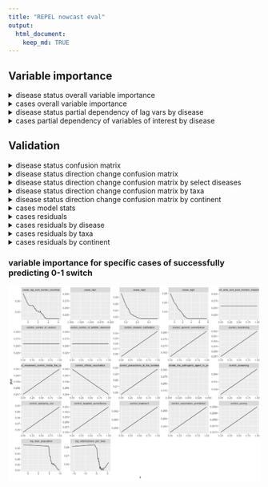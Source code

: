 ```yaml
---
title: "REPEL nowcast eval"
output: 
  html_document:
    keep_md: TRUE
---
```




## Variable importance
<details>
<summary>disease status overall variable importance</summary>
![](nowcast_model_eval_files/figure-html/ds-var-importance-1.png)<!-- -->
</details>

<details>
<summary>cases overall variable importance</summary>
![](nowcast_model_eval_files/figure-html/cs-var-importance-1.png)<!-- -->
</details>

<details>
<summary>disease status partial dependency of lag vars by disease</summary>
![](nowcast_model_eval_files/figure-html/ds-lag-pd-by-disease-1.png)<!-- -->
</details>

<details>
<summary>cases partial dependency of variables of interest by disease</summary>
![](nowcast_model_eval_files/figure-html/cs-lag-pd-by-disease-1.png)<!-- -->
</details>


## Validation








<details>
<summary>disease status confusion matrix</summary>
<table class="table" style="margin-left: auto; margin-right: auto;">
 <thead>
  <tr>
   <th style="text-align:left;"> .metric </th>
   <th style="text-align:left;"> desc </th>
   <th style="text-align:left;"> model </th>
   <th style="text-align:right;"> full_model </th>
  </tr>
 </thead>
<tbody>
  <tr>
   <td style="text-align:left;"> accuracy </td>
   <td style="text-align:left;"> proportion of the data that are predicted correctly </td>
   <td style="text-align:left;"> baseline </td>
   <td style="text-align:right;"> 0.91 </td>
  </tr>
  <tr>
   <td style="text-align:left;"> accuracy </td>
   <td style="text-align:left;"> proportion of the data that are predicted correctly </td>
   <td style="text-align:left;"> xgboost </td>
   <td style="text-align:right;"> 0.96 </td>
  </tr>
  <tr>
   <td style="text-align:left;"> kap </td>
   <td style="text-align:left;"> similar measure to accuracy(), but is normalized by the accuracy that would be expected by chance alone and is very useful when one or more classes have large frequency distributions. </td>
   <td style="text-align:left;"> baseline </td>
   <td style="text-align:right;"> 0.46 </td>
  </tr>
  <tr>
   <td style="text-align:left;"> kap </td>
   <td style="text-align:left;"> similar measure to accuracy(), but is normalized by the accuracy that would be expected by chance alone and is very useful when one or more classes have large frequency distributions. </td>
   <td style="text-align:left;"> xgboost </td>
   <td style="text-align:right;"> 0.84 </td>
  </tr>
</tbody>
</table>
</details>

<details>
<summary>disease status direction change confusion matrix</summary>
<table class="table" style="margin-left: auto; margin-right: auto;">
 <thead>
  <tr>
   <th style="text-align:left;"> .metric </th>
   <th style="text-align:left;"> desc </th>
   <th style="text-align:left;"> model </th>
   <th style="text-align:right;"> full_model </th>
  </tr>
 </thead>
<tbody>
  <tr>
   <td style="text-align:left;"> accuracy </td>
   <td style="text-align:left;"> proportion of the data that are predicted correctly </td>
   <td style="text-align:left;"> baseline </td>
   <td style="text-align:right;"> 0.91 </td>
  </tr>
  <tr>
   <td style="text-align:left;"> accuracy </td>
   <td style="text-align:left;"> proportion of the data that are predicted correctly </td>
   <td style="text-align:left;"> xgboost </td>
   <td style="text-align:right;"> 0.96 </td>
  </tr>
  <tr>
   <td style="text-align:left;"> kap </td>
   <td style="text-align:left;"> similar measure to accuracy(), but is normalized by the accuracy that would be expected by chance alone and is very useful when one or more classes have large frequency distributions. </td>
   <td style="text-align:left;"> baseline </td>
   <td style="text-align:right;"> 0.12 </td>
  </tr>
  <tr>
   <td style="text-align:left;"> kap </td>
   <td style="text-align:left;"> similar measure to accuracy(), but is normalized by the accuracy that would be expected by chance alone and is very useful when one or more classes have large frequency distributions. </td>
   <td style="text-align:left;"> xgboost </td>
   <td style="text-align:right;"> 0.42 </td>
  </tr>
</tbody>
</table>
Note there are baseline cases where disease status is positive but cases are NA, which are imputed in the model as 0. 
</details>

<details>
<summary>disease status direction change confusion matrix by select diseases</summary>
<table class="table" style="margin-left: auto; margin-right: auto;">
 <thead>
  <tr>
   <th style="text-align:left;"> Disease </th>
   <th style="text-align:left;"> Baseline Accuracy </th>
   <th style="text-align:left;"> REPEL (Overall/New Outbreaks) </th>
  </tr>
 </thead>
<tbody>
  <tr>
   <td style="text-align:left;"> foot and mouth disease </td>
   <td style="text-align:left;"> 60% </td>
   <td style="text-align:left;"> 94% / 84% </td>
  </tr>
  <tr>
   <td style="text-align:left;"> vesicular stomatitis </td>
   <td style="text-align:left;"> 61% </td>
   <td style="text-align:left;"> 88% / 59% </td>
  </tr>
  <tr>
   <td style="text-align:left;"> ovine bluetongue disease </td>
   <td style="text-align:left;"> 43% </td>
   <td style="text-align:left;"> 78% / 48% </td>
  </tr>
  <tr>
   <td style="text-align:left;"> ovine pox disease </td>
   <td style="text-align:left;"> 95% </td>
   <td style="text-align:left;"> 97% / 41% </td>
  </tr>
  <tr>
   <td style="text-align:left;"> african horse sickness </td>
   <td style="text-align:left;"> 99% </td>
   <td style="text-align:left;"> 100% / 33% </td>
  </tr>
  <tr>
   <td style="text-align:left;"> lumpy skin disease </td>
   <td style="text-align:left;"> 93% </td>
   <td style="text-align:left;"> 95% / 30% </td>
  </tr>
  <tr>
   <td style="text-align:left;"> peste des petits ruminants </td>
   <td style="text-align:left;"> 93% </td>
   <td style="text-align:left;"> 96% / 28% </td>
  </tr>
  <tr>
   <td style="text-align:left;"> newcastle disease </td>
   <td style="text-align:left;"> 82% </td>
   <td style="text-align:left;"> 91% / 20% </td>
  </tr>
  <tr>
   <td style="text-align:left;"> african swine fever </td>
   <td style="text-align:left;"> 95% </td>
   <td style="text-align:left;"> 96% / 11% </td>
  </tr>
  <tr>
   <td style="text-align:left;"> highly pathogenic avian influenza </td>
   <td style="text-align:left;"> 93% </td>
   <td style="text-align:left;"> 93% / 8% </td>
  </tr>
  <tr>
   <td style="text-align:left;"> classical swine fever </td>
   <td style="text-align:left;"> 96% </td>
   <td style="text-align:left;"> 97% / 7% </td>
  </tr>
  <tr>
   <td style="text-align:left;"> pleuropneumonia </td>
   <td style="text-align:left;"> 96% </td>
   <td style="text-align:left;"> 98% / 5% </td>
  </tr>
  <tr>
   <td style="text-align:left;"> swine vesicular disease </td>
   <td style="text-align:left;"> 100% </td>
   <td style="text-align:left;"> 100% / 0% </td>
  </tr>
  <tr>
   <td style="text-align:left;"> rift valley fever </td>
   <td style="text-align:left;"> 44% </td>
   <td style="text-align:left;"> 50% / 0% </td>
  </tr>
</tbody>
</table>
</details>

<details>
<summary>disease status direction change confusion matrix by taxa</summary>
<table class="table" style="margin-left: auto; margin-right: auto;">
 <thead>
  <tr>
   <th style="text-align:left;"> Taxa </th>
   <th style="text-align:left;"> Baseline Accuracy </th>
   <th style="text-align:left;"> REPEL (Overall/New Outbreaks) </th>
  </tr>
 </thead>
<tbody>
  <tr>
   <td style="text-align:left;"> buffaloes </td>
   <td style="text-align:left;"> 54% </td>
   <td style="text-align:left;"> 98% / 96% </td>
  </tr>
  <tr>
   <td style="text-align:left;"> sheep/goats </td>
   <td style="text-align:left;"> 93% </td>
   <td style="text-align:left;"> 97% / 47% </td>
  </tr>
  <tr>
   <td style="text-align:left;"> equidae </td>
   <td style="text-align:left;"> 96% </td>
   <td style="text-align:left;"> 98% / 42% </td>
  </tr>
  <tr>
   <td style="text-align:left;"> swine </td>
   <td style="text-align:left;"> 94% </td>
   <td style="text-align:left;"> 97% / 41% </td>
  </tr>
  <tr>
   <td style="text-align:left;"> cattle </td>
   <td style="text-align:left;"> 89% </td>
   <td style="text-align:left;"> 96% / 41% </td>
  </tr>
  <tr>
   <td style="text-align:left;"> camelidae </td>
   <td style="text-align:left;"> 42% </td>
   <td style="text-align:left;"> 59% / 29% </td>
  </tr>
  <tr>
   <td style="text-align:left;"> birds </td>
   <td style="text-align:left;"> 88% </td>
   <td style="text-align:left;"> 95% / 16% </td>
  </tr>
  <tr>
   <td style="text-align:left;"> hares/rabbits </td>
   <td style="text-align:left;"> 45% </td>
   <td style="text-align:left;"> 65% / 11% </td>
  </tr>
</tbody>
</table>
</details>

<details>
<summary>disease status direction change confusion matrix by continent</summary>
<table class="table" style="margin-left: auto; margin-right: auto;">
 <thead>
  <tr>
   <th style="text-align:left;"> Continent </th>
   <th style="text-align:left;"> Baseline Accuracy </th>
   <th style="text-align:left;"> REPEL (Overall/New Outbreaks) </th>
  </tr>
 </thead>
<tbody>
  <tr>
   <td style="text-align:left;"> Americas </td>
   <td style="text-align:left;"> 88% </td>
   <td style="text-align:left;"> 97% / 45% </td>
  </tr>
  <tr>
   <td style="text-align:left;"> Asia </td>
   <td style="text-align:left;"> 92% </td>
   <td style="text-align:left;"> 96% / 43% </td>
  </tr>
  <tr>
   <td style="text-align:left;"> Africa </td>
   <td style="text-align:left;"> 92% </td>
   <td style="text-align:left;"> 96% / 38% </td>
  </tr>
  <tr>
   <td style="text-align:left;"> Oceania </td>
   <td style="text-align:left;"> 93% </td>
   <td style="text-align:left;"> 99% / 30% </td>
  </tr>
  <tr>
   <td style="text-align:left;"> Europe </td>
   <td style="text-align:left;"> 92% </td>
   <td style="text-align:left;"> 96% / 25% </td>
  </tr>
</tbody>
</table>
</details>

<details>
<summary>cases model stats</summary>

```
## # A tibble: 6 × 4
##   model    .metric .estimator     .estimate
##   <chr>    <chr>   <chr>              <dbl>
## 1 baseline rmse    standard   1260140.     
## 2 xgboost  rmse    standard   1254388.     
## 3 baseline rsq     standard         0.00620
## 4 xgboost  rsq     standard         0.225  
## 5 baseline mae     standard     34066.     
## 6 xgboost  mae     standard     34302.
```
</details>

<details>
<summary>cases residuals</summary>
![](nowcast_model_eval_files/figure-html/cd-resid-1.png)<!-- -->
</details>

<details>
<summary>cases residuals by disease</summary>
![](nowcast_model_eval_files/figure-html/cd-resid-disease-1.png)<!-- -->
</details>

<details>
<summary>cases residuals by taxa</summary>
![](nowcast_model_eval_files/figure-html/cd-resid-taxa-1.png)<!-- -->
</details>

<details>
<summary>cases residuals by continent</summary>
![](nowcast_model_eval_files/figure-html/cd-resid-continent-1.png)<!-- -->
</details>


### variable importance for specific cases of successfully predicting 0-1 switch
![](nowcast_model_eval_files/figure-html/unnamed-chunk-1-1.png)<!-- -->




